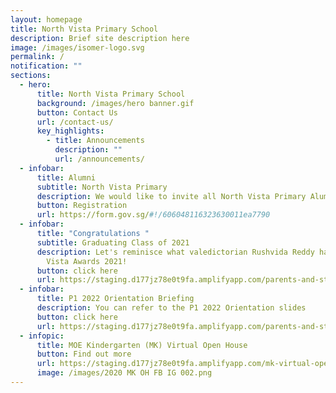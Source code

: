 ```yaml
---
layout: homepage
title: North Vista Primary School
description: Brief site description here
image: /images/isomer-logo.svg
permalink: /
notification: ""
sections:
  - hero:
      title: North Vista Primary School
      background: /images/hero banner.gif
      button: Contact Us
      url: /contact-us/
      key_highlights:
        - title: Announcements
          description: ""
          url: /announcements/
  - infobar:
      title: Alumni
      subtitle: North Vista Primary
      description: We would like to invite all North Vista Primary Alumni to join Alumni
      button: Registration
      url: https://form.gov.sg/#!/606048116323630011ea7790
  - infobar:
      title: "Congratulations "
      subtitle: Graduating Class of 2021
      description: Let's reminisce what valedictorian Rushvida Reddy had shared during
        Vista Awards 2021!
      button: click here
      url: https://staging.d177jz78e0t9fa.amplifyapp.com/parents-and-students/North-Vista-Primary-Alumni/our-pride/
  - infobar:
      title: P1 2022 Orientation Briefing
      description: You can refer to the P1 2022 Orientation slides
      button: click here
      url: https://staging.d177jz78e0t9fa.amplifyapp.com/parents-and-students/Information-for-Parents/p1-orientation-briefing/
  - infopic:
      title: MOE Kindergarten (MK) Virtual Open House
      button: Find out more
      url: https://staging.d177jz78e0t9fa.amplifyapp.com/mk-virtual-open-house/
      image: /images/2020 MK OH FB IG 002.png
---
```

